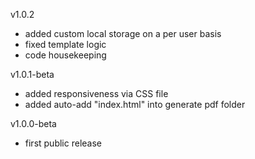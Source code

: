 v1.0.2
 - added custom local storage on a per user basis
 - fixed template logic
 - code housekeeping

v1.0.1-beta
 - added responsiveness via CSS file
 - added auto-add "index.html" into generate pdf folder

v1.0.0-beta
 - first public release
